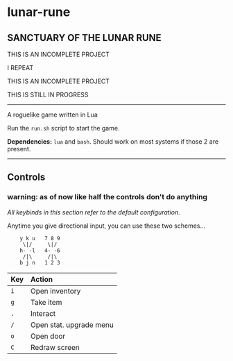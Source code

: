 # lunar-rune

## SANCTUARY OF THE LUNAR RUNE

THIS IS AN INCOMPLETE PROJECT

I REPEAT

THIS IS AN INCOMPLETE PROJECT

THIS IS STILL IN PROGRESS

---

A roguelike game written in Lua

Run the `run.sh` script to start the game.

**Dependencies:** `lua` and `bash`. Should work on most systems if those 2 are present.

---

## Controls

### warning: as of now like half the controls don't do anything

*All keybinds in this section refer to the default configuration.*

Anytime you give directional input, you can use these two schemes...

```
	y k u   7 8 9
	 \|/     \|/
	h- -l   4- -6
	 /|\     /|\
	b j n   1 2 3
```


|  Key  |    Action    |
| :---- | :----------- |
|  `i`  |  Open inventory |
|  `g`  |  Take item |
|  `.`  |  Interact |
|  `/`  |  Open stat. upgrade menu |
|  `o`  |  Open door |
|  `C`  |  Redraw screen |
